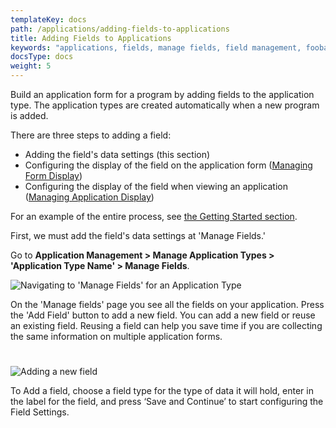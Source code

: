 ```yaml
---
templateKey: docs
path: /applications/adding-fields-to-applications
title: Adding Fields to Applications
keywords: "applications, fields, manage fields, field management, foobar"
docsType: docs
weight: 5
---
```

Build an application form for a program by adding fields to the application type. The application types are created automatically when a new program is added.

There are three steps to adding a field:

* Adding the field's data settings (this section)
* Configuring the display of the field on the application form ([Managing Form Display](/docs/applications/managing-form-display))
* Configuring the display of the field when viewing an application ([Managing Application Display](/docs/applications/managing-application-display))

For an example of the entire process, see [the Getting Started section](/docs/getting-started#add-field-to-application).

First, we must add the field's data settings at 'Manage Fields.'

Go to **Application Management > Manage Application Types > 'Application Type Name' > Manage Fields**.

![Navigating to 'Manage Fields' for an Application Type](/img/screenshot-from-2018-11-09-10-54-50.png)

On the 'Manage fields' page you see all the fields on your application. Press the 'Add Field' button to add a new field. You can add a new field or reuse an existing field. Reusing a field can help you save time if you are collecting the same information on multiple application forms.

#

![Adding a new field](/img/screenshot-from-2018-11-09-13-38-14.png)

To Add a field, choose a field type for the type of data it will hold, enter in the label for the field, and press ‘Save and Continue’ to start configuring the Field Settings.
